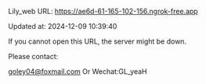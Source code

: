 Lily_web URL: https://ae6d-61-165-102-156.ngrok-free.app

Updated at: 2024-12-09 10:39:40

If you cannot open this URL, the server might be down.

Please contact: 

goley04@foxmail.com Or Wechat:GL_yeaH